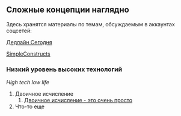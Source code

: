 ## Сложные концепции наглядно

Здесь хранятся материалы по темам, обсуждаемым в аккаунтах соцсетей:

[Дедлайн Сегодня](https://www.youtube.com/channel/UCdOKZSwU5bFVnCmlKhcVPJg)

[SimpleConstructs](https://www.instagram.com/simpleconstructs/)

### Низкий уровень высоких технологий 

*High tech low life*

1. Двоичное исчисление
    1. [Двоичное исчисление - это очень просто](https://youtu.be/6RmA2dBO_XQ)
2. Что-то еще
